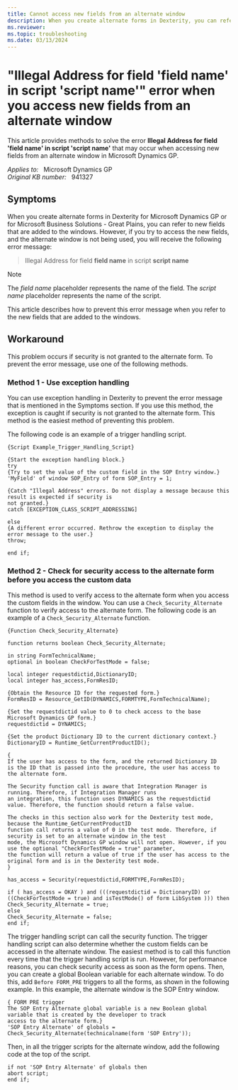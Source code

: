 ```yaml
---
title: Cannot access new fields from an alternate window
description: When you create alternate forms in Dexterity, you can refer to new fields that are added to the windows. This article describes how to prevent the error message when you refer to the new fields that are added to the windows.
ms.reviewer: 
ms.topic: troubleshooting
ms.date: 03/13/2024
---
```

# "Illegal Address for field 'field name' in script 'script name'" error when you access new fields from an alternate window

This article provides methods to solve the error **Illegal Address for field 'field name' in script 'script name'** that may occur when accessing new fields from an alternate window in Microsoft Dynamics GP.

_Applies to:_ &nbsp; Microsoft Dynamics GP  
_Original KB number:_ &nbsp; 941327

## Symptoms

When you create alternate forms in Dexterity for Microsoft Dynamics GP or for Microsoft Business Solutions - Great Plains, you can refer to new fields that are added to the windows. However, if you try to access the new fields, and the alternate window is not being used, you will receive the following error message:

> Illegal Address for field **field name** in script **script name**

> [!NOTE]
> The *field name* placeholder represents the name of the field. The *script name* placeholder represents the name of the script.

This article describes how to prevent this error message when you refer to the new fields that are added to the windows.

## Workaround

This problem occurs if security is not granted to the alternate form. To prevent the error message, use one of the following methods.

### Method 1 - Use exception handling

You can use exception handling in Dexterity to prevent the error message that is mentioned in the Symptoms section. If you use this method, the exception is caught if security is not granted to the alternate form. This method is the easiest method of preventing this problem.

The following code is an example of a trigger handling script.

```console
{Script Example_Trigger_Handling_Script}

{Start the exception handling block.}
try
{Try to set the value of the custom field in the SOP Entry window.}
'MyField' of window SOP_Entry of form SOP_Entry = 1;

{Catch "Illegal Address" errors. Do not display a message because this result is expected if security is
not granted.}
catch [EXCEPTION_CLASS_SCRIPT_ADDRESSING]

else
{A different error occurred. Rethrow the exception to display the error message to the user.}
throw;

end if;
```

### Method 2 - Check for security access to the alternate form before you access the custom data

This method is used to verify access to the alternate form when you access the custom fields in the window. You can use a `Check_Security_Alternate` function to verify access to the alternate form. The following code is an example of a `Check_Security_Alternate` function.

```console
{Function Check_Security_Alternate}

function returns boolean Check_Security_Alternate;

in string FormTechnicalName;
optional in boolean CheckForTestMode = false;

local integer requestdictid,DictionaryID;
local integer has_access,FormResID;

{Obtain the Resource ID for the requested form.}
FormResID = Resource_GetID(DYNAMICS,FORMTYPE,FormTechnicalName);

{Set the requestdictid value to 0 to check access to the base Microsoft Dynamics GP form.}
requestdictid = DYNAMICS; 

{Set the product Dictionary ID to the current dictionary context.}
DictionaryID = Runtime_GetCurrentProductID();

{
If the user has access to the form, and the returned Dictionary ID
is the ID that is passed into the procedure, the user has access to the alternate form.

The Security function call is aware that Integration Manager is running. Therefore, if Integration Manager runs 
an integration, this function uses DYNAMICS as the requestdictid value. Therefore, the function should return a false value.

The checks in this section also work for the Dexterity test mode, because the Runtime_GetCurrentProductID 
function call returns a value of 0 in the test mode. Therefore, if security is set to an alternate window in the test
mode, the Microsoft Dynamics GP window will not open. However, if you use the optional "CheckForTestMode = true" parameter, 
the function will return a value of true if the user has access to the original form and is in the Dexterity test mode.
}

has_access = Security(requestdictid,FORMTYPE,FormResID);

if ( has_access = OKAY ) and (((requestdictid = DictionaryID) or 
((CheckForTestMode = true) and isTestMode() of form LibSystem ))) then
Check_Security_Alternate = true;
else
Check_Security_Alternate = false;
end if;
```

The trigger handling script can call the security function. The trigger handling script can also determine whether the custom fields can be accessed in the alternate window. The easiest method is to call this function every time that the trigger handling script is run. However, for performance reasons, you can check security access as soon as the form opens. Then, you can create a global Boolean variable for each alternate window. To do this, add `Before FORM_PRE` triggers to all the forms, as shown in the following example. In this example, the alternate window is the SOP Entry window.

```console
{ FORM PRE trigger 
The SOP Entry Alternate global variable is a new Boolean global variable that is created by the developer to track 
access to the alternate form.} 
'SOP Entry Alternate' of globals = Check_Security_Alternate(technicalname(form 'SOP Entry')); 
```

Then, in all the trigger scripts for the alternate window, add the following code at the top of the script.

```console
if not 'SOP Entry Alternate' of globals then 
abort script; 
end if;
```
